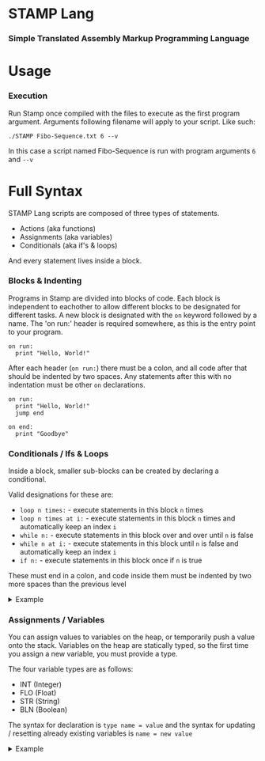 # STAMP Lang
### Simple Translated Assembly Markup Programming Language

# Usage
### Execution
Run Stamp once compiled with the files to execute as the first program argument. Arguments following filename will apply to your script. Like such:

```
./STAMP Fibo-Sequence.txt 6 --v
```

In this case a script named Fibo-Sequence is run with program arguments `6` and `--v`

# Full Syntax
STAMP Lang scripts are composed of three types of statements.
* Actions (aka functions)
* Assignments (aka variables)
* Conditionals (aka if's & loops)

And every statement lives inside a block.

### Blocks & Indenting
Programs in Stamp are divided into blocks of code. Each block is independent to eachother to allow different blocks to be designated for different tasks. A new block is designated with the `on` keyword followed by a name. The 'on run:' header is required somewhere, as this is the entry point to your program.
```
on run:
  print "Hello, World!"
```

After each header (`on run:`) there must be a colon, and all code after that should be indented by two spaces. Any statements after this with no indentation must be other `on` declarations.
```
on run:
  print "Hello, World!"
  jump end

on end:
  print "Goodbye"
```

### Conditionals / Ifs & Loops
Inside a block, smaller sub-blocks can be created by declaring a conditional.

Valid designations for these are:
* `loop n times:` - execute statements in this block `n` times
* `loop n times at i:` - execute statements in this block `n` times and automatically keep an index `i`
* `while n:` - execute statements in this block over and over until `n` is false
* `while n at i:` - execute statements in this block until `n` is false and automatically keep an index `i`
* `if n:` - execute statements in this block once if `n` is true

These must end in a colon, and code inside them must be indented by two more spaces than the previous level
<details>
  <summary>Example</summary>
  
  ```
  on run:
    loop 7 times at i:
      if i == 5:
        jump biz
        continue
    
      print i
    

  on biz:
    print "BIZ!"
    return
  ```
  The above prints the following:
  ```
  0
  1
  2
  3
  4
  BIZ!
  6
  ```
  
</details>

### Assignments / Variables
You can assign values to variables on the heap, or temporarily push a value onto the stack. Variables on the heap are statically typed, so the first time you assign a new variable, you must provide a type. 

The four variable types are as follows:
* INT (Integer)
* FLO (Float)
* STR (String)
* BLN (Boolean)

The syntax for declaration is `type name = value` and the syntax for updating / resetting already existing variables is `name = new value`
<details>
  <summary>Example</summary>
  
  ```
  int x = 3
  int y = 7
  int z = x + y
  
  flo d = 3.5
  str e = "Hello"
  
  x = 4
  bln i = T
  
  if i:
    y = 2 * x
  
  print y
  // should print "8"
  ```
</details>
